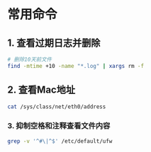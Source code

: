 # 常用命令



## 1. 查看过期日志并删除

```bash
# 删除10天前文件
find -mtime +10 -name "*.log" | xargs rm -f


```



## 2. 查看Mac地址

```bash
cat /sys/class/net/eth0/address
```



### 3. 抑制空格和注释查看文件内容

```bash
grep -v '^#\|^$' /etc/default/ufw
```











